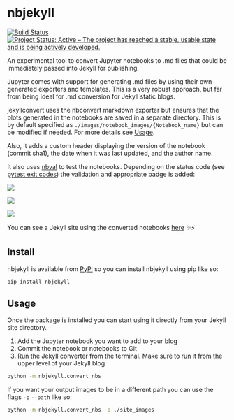 # nbjekyll

[![Build Status](https://travis-ci.org/trallard/nbjekyll.svg?branch=master)](https://travis-ci.org/trallard/nbjekyll)
[![Project Status: Active – The project has reached a stable, usable state and is being actively developed.](http://www.repostatus.org/badges/latest/active.svg)](http://www.repostatus.org/#active)

An experimental tool to convert Jupyter notebooks to .md files that could be immediately passed into Jekyll for publishing.

Jupyter comes with support for generating .md files by using their own generated exporters and templates. This is a very robust approach, but far from being ideal for .md conversion for Jekyll static blogs.

jekyllconvert uses the nbconvert markdown exporter but ensures that the plots generated in the notebooks are saved in a separate directory.
This is by default specified as `./images/notebook_images/{Notebook_name}` but can be modified if needed. For more details see [Usage](#usage).

Also, it adds a custom header displaying the version of the notebook (commit sha1), the date when it was last updated, and the author name.

It also uses [nbval](https://github.com/computationalmodelling/nbval) to test the notebooks. Depending on the status code (see [pytest exit codes](https://docs.pytest.org/en/latest/usage.html)) the validation and appropriate badge is added:

![](https://img.shields.io/badge/notebook-validated-brightgreen.svg)

<img src="https://img.shields.io/badge/notebook-validation failed-red.svg">

![](https://img.shields.io/badge/notebook-unknown%20status-yellow.svg)

You can see a Jekyll site using the converted notebooks  [here](http://bitsandchips.me/Modules-template/) ✨⚡️

## Install
nbjekyll is available from [PyPi](https://pypi.python.org/pypi/nbjekyll) so you can install nbjekyll using pip like so:
```bash
pip install nbjekyll
```

## Usage
Once the package is installed you can start using it directly from
your Jekyll site directory.

1. Add the Jupyter notebook you want to add to your blog
2. Commit the notebook or notebooks to Git
3. Run the Jekyll converter from the terminal. Make sure to run it from the
upper level of your Jekyll blog

```bash
python -m nbjekyll.convert_nbs
```
If you want your output images to be in a different path you can use the flags `-p` `--path` like so:

```bash
python -m nbjekyll.convert_nbs -p ./site_images
```

